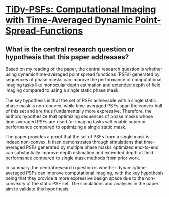 # [TiDy-PSFs: Computational Imaging with Time-Averaged Dynamic   Point-Spread-Functions](https://arxiv.org/abs/2303.17583)

## What is the central research question or hypothesis that this paper addresses?

 Based on my reading of the paper, the central research question is whether using dynamic/time-averaged point spread functions (PSFs) generated by sequences of phase masks can improve the performance of computational imaging tasks like monocular depth estimation and extended depth of field imaging compared to using a single static phase mask. 

The key hypothesis is that the set of PSFs achievable with a single static phase mask is non-convex, while time-averaged PSFs span the convex hull of this set and are thus fundamentally more expressive. Therefore, the authors hypothesize that optimizing sequences of phase masks whose time-averaged PSFs are used for imaging tasks will enable superior performance compared to optimizing a single static mask.

The paper provides a proof that the set of PSFs from a single mask is indeed non-convex. It then demonstrates through simulations that time-averaged PSFs generated by multiple phase masks optimized end-to-end can substantially improve depth estimation and extended depth of field performance compared to single mask methods from prior work.

In summary, the central research question is whether dynamic/time-averaged PSFs can improve computational imaging, with the key hypothesis being that they provide a more expressive design space due to the non-convexity of the static PSF set. The simulations and analyses in the paper aim to validate this hypothesis.

